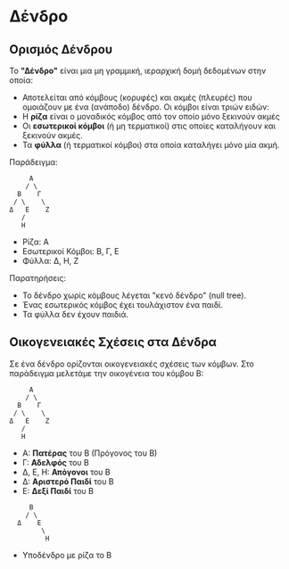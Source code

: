 # Δένδρο

## Ορισμός Δένδρου

Το **"Δένδρο"** είναι μια μη γραμμική, ιεραρχική δομή δεδομένων στην οποία:

- Αποτελείται από κόμβους (κορυφές) και ακμές (πλευρές) που ομοιάζουν με ένα (ανάποδο) δένδρο. Οι κόμβοι είναι τριών ειδών:
 - Η **ρίζα** είναι ο μοναδικός κόμβος από τον οποίο μόνο ξεκινούν ακμές
 - Οι **εσωτερικοί κόμβοι** (ή μη τερματικοί) στις οποίες καταλήγουν και ξεκινούν ακμές.
 - Τα **φύλλα** (ή τερματικοί κόμβοι) στα οποία καταλήγει μόνο μία ακμή.

Παράδειγμα:

```none
     Α    
    / \   
  Β    Γ  
 / \    \ 
Δ   Ε    Ζ
   /      
   Η      
```

- Ρίζα: Α
- Εσωτερικοί Κόμβοι: Β, Γ, Ε
- Φύλλα: Δ, Η, Ζ

Παρατηρήσεις:

- Το δένδρο χωρίς κόμβους λέγεται "κενό δένδρο" (null tree).
- Ένας εσωτερικός κόμβος έχει τουλάχιστον ένα παιδί.
- Τα φύλλα δεν έχουν παιδιά.

## Οικογενειακές Σχέσεις στα Δένδρα

Σε ένα δένδρο ορίζονται οικογενειακές σχέσεις των κόμβων. Στο παράδειγμα μελετάμε την οικογένεια του κόμβου Β:

```none
     Α    
    / \   
  Β    Γ  
 / \    \ 
Δ   Ε    Ζ
   /      
   Η      
```

- Α: **Πατέρας** του Β (Πρόγονος του Β)
- Γ: **Αδελφός** του Β
- Δ, Ε, Η: **Απόγονοι** του Β
- Δ: **Αριστερό Παιδί** του Β
- Ε: **Δεξί Παιδί** του Β

```none
     Β    
    / \   
  Δ    Ε  
        \ 
         Η    
```

- Υποδένδρο με ρίζα το Β
